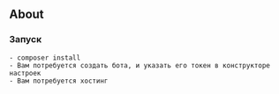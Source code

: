 ## About

### Запуск
```
- composer install
- Вам потребуется создать бота, и указать его токен в конструкторе настроек
- Вам потребуется хостинг
```
